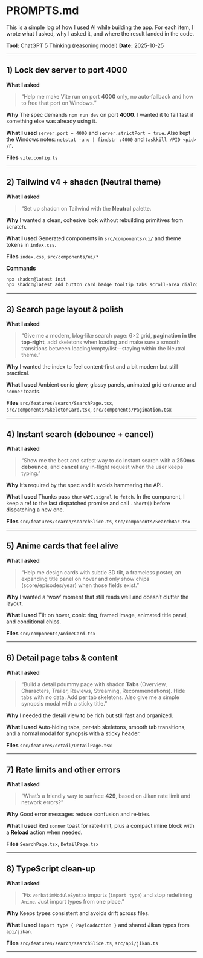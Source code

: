 # PROMPTS.md

This is a simple log of how I used AI while building the app. For each item, I wrote what I asked, why I asked it, and where the result landed in the code.

**Tool:** ChatGPT 5 Thinking (reasoning model)
**Date:** 2025-10-25

---

## 1) Lock dev server to port 4000

**What I asked**

> “Help me make Vite run on port **4000** only, no auto‑fallback and how to free that port on Windows.”

**Why**
The spec demands `npm run dev` on port **4000**. I wanted it to fail fast if something else was already using it.

**What I used**
`server.port = 4000` and `server.strictPort = true`. Also kept the Windows notes: `netstat -ano | findstr :4000` and `taskkill /PID <pid> /F`.

**Files**
`vite.config.ts`

---

## 2) Tailwind v4 + shadcn (Neutral theme)

**What I asked**

> “Set up shadcn on Tailwind with the **Neutral** palette.

**Why**
I wanted a clean, cohesive look without rebuilding primitives from scratch.

**What I used**
Generated components in `src/components/ui/` and theme tokens in `index.css`.

**Files**
`index.css`, `src/components/ui/*`

**Commands**

```bash
npx shadcn@latest init
npx shadcn@latest add button card badge tooltip tabs scroll-area dialog skeleton sonner select pagination aspect-ratio avatar separator
```

---

## 3) Search page layout & polish

**What I asked**

> “Give me a modern, blog‑like search page: 6×2 grid, **pagination in the top‑right**, add skeletons when loading and make sure a smooth transitions between loading/empty/list—staying within the Neutral theme.”

**Why**
I wanted the index to feel content‑first and a bit modern but still practical.

**What I used**
Ambient conic glow, glassy panels, animated grid entrance and `sonner` toasts.

**Files**
`src/features/search/SearchPage.tsx`, `src/components/SkeletonCard.tsx`, `src/components/Pagination.tsx`

---

## 4) Instant search (debounce + cancel)

**What I asked**

> “Show me the best and safest way to do instant search with a **250ms debounce**, and **cancel** any in‑flight request when the user keeps typing.”

**Why**
It’s required by the spec and it avoids hammering the API.

**What I used**
Thunks pass `thunkAPI.signal` to `fetch`. In the component, I keep a ref to the last dispatched promise and call `.abort()` before dispatching a new one.

**Files**
`src/features/search/searchSlice.ts`, `src/components/SearchBar.tsx`

---

## 5) Anime cards that feel alive

**What I asked**

> “Help me design cards with subtle 3D tilt, a frameless poster, an expanding title panel on hover and only show chips (score/episodes/year) when those fields exist.”

**Why**
I wanted a ‘wow’ moment that still reads well and doesn’t clutter the layout.

**What I used**
Tilt on hover, conic ring, framed image, animated title panel, and conditional chips.

**Files**
`src/components/AnimeCard.tsx`

---

## 6) Detail page tabs & content

**What I asked**

> “Build a detail pdummy page with shadcn **Tabs** (Overview, Characters, Trailer, Reviews, Streaming, Recommendations). Hide tabs with no data. Add per tab skeletons. Also give me a simple synopsis modal with a sticky title.”

**Why**
I needed the detail view to be rich but still fast and organized.

**What I used**
Auto‑hiding tabs, per‑tab skeletons, smooth tab transitions, and a normal modal for synopsis with a sticky header.

**Files**
`src/features/detail/DetailPage.tsx`

---

## 7) Rate limits and other errors

**What I asked**

> “What’s a friendly way to surface **429**, based on Jikan rate limit and network errors?”

**Why**
Good error messages reduce confusion and re‑tries.

**What I used**
Red `sonner` toast for rate‑limit, plus a compact inline block with a **Reload** action when needed.

**Files**
`SearchPage.tsx`, `DetailPage.tsx`

---

## 8) TypeScript clean‑up

**What I asked**

> “Fix `verbatimModuleSyntax` imports (`import type`) and stop redefining `Anime`. Just import types from one place.”

**Why**
Keeps types consistent and avoids drift across files.

**What I used**
`import type { PayloadAction }` and shared Jikan types from `api/jikan`.

**Files**
`src/features/search/searchSlice.ts`, `src/api/jikan.ts`

---

